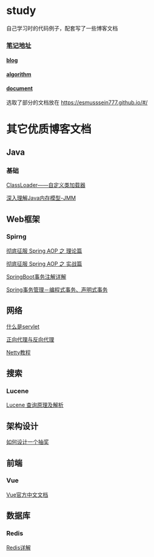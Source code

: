 # study
自己学习时的代码例子，配套写了一些博客文档 

### [笔记地址](https://github.com/esmusssein777/study/tree/master/md)

#### [blog](https://github.com/esmusssein777/study/tree/master/md/blog)

#### [algorithm](https://github.com/esmusssein777/study/tree/master/md/algorithm)

#### [document](https://github.com/esmusssein777/study/tree/master/md/document)

选取了部分的文档放在 https://esmusssein777.github.io/#/



# 其它优质博客文档

## Java
### 基础
[ClassLoader——自定义类加载器](https://blog.csdn.net/SEU_Calvin/article/details/52315125)

[深入理解Java内存模型-JMM](https://mp.weixin.qq.com/s/rkxcqZCvCnC0Psr0_oJzbQ)

## Web框架
### Spirng
[彻底征服 Spring AOP 之 理论篇](https://segmentfault.com/a/1190000007469968)

[彻底征服 Spring AOP 之 实战篇](https://segmentfault.com/a/1190000007469982)

[SpringBoot事务注解详解](https://www.jianshu.com/p/cddeca2c9245)

[Spring事务管理－编程式事务、声明式事务](https://blog.csdn.net/xktxoo/article/details/77919508)

## 网络
[什么是servlet](https://blog.csdn.net/skyejy/article/details/78310549)

[正向代理与反向代理](<https://www.cnblogs.com/Anker/p/6056540.html>)

[Netty教程](https://waylau.com/netty-4-user-guide/)

## 搜索
### Lucene
[Lucene 查询原理及解析](https://www.infoq.cn/article/ejEG02VRoeGVaLw4j_LL)


## 架构设计
[如何设计一个抽奖](https://juejin.im/post/5ce1975af265da1bd42450b5)

## 前端

### Vue

[Vue官方中文文档](<https://cn.vuejs.org/>)



## 数据库

### Redis

[Redis详解](http://wiki.jikexueyuan.com/project/redis/)

